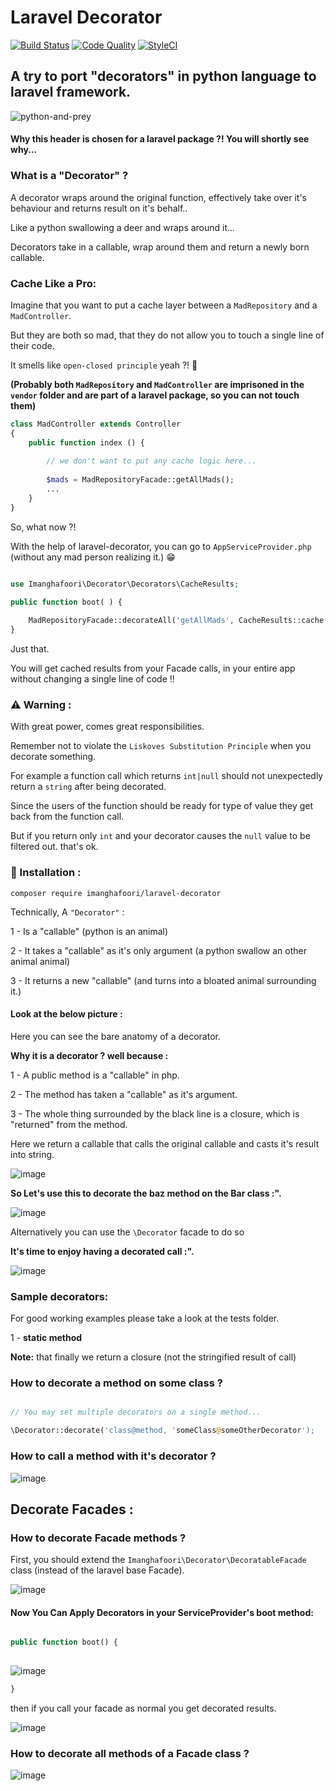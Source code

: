 # Laravel Decorator

[![Build Status](https://travis-ci.org/imanghafoori1/laravel-widgetize.svg?branch=master)](https://travis-ci.org/imanghafoori1/laravel-widgetize)
[![Code Quality](https://scrutinizer-ci.com/g/imanghafoori1/laravel-decorator/badges/quality-score.png?b=master)](https://scrutinizer-ci.com/g/imanghafoori1/laravel-decorator/?branch=master)
[![StyleCI](https://github.styleci.io/repos/164699371/shield?branch=master)](https://github.styleci.io/repos/164699371)

## A try to port "decorators" in python language to laravel framework.


![python-and-prey](https://user-images.githubusercontent.com/6961695/51078481-a2ad9300-16ca-11e9-8bf2-1d4ed214e030.jpg)

#### Why this header is chosen for a laravel package ?! You will shortly see why...

### What is a "Decorator" ?

A decorator wraps around the original function, effectively take over it's behaviour and returns result on it's behalf..

Like a python swallowing a deer and wraps around it...

Decorators take in a callable, wrap around them and return a newly born callable.



### Cache Like a Pro:

Imagine that you want to put a cache layer between a `MadRepository` and a `MadController`.

But they are both so mad, that they do not allow you to touch a single line of their code.

It smells like `open-closed principle` yeah ?! 👃 

**(Probably both `MadRepository` and `MadController` are imprisoned in the `vendor` folder and are part of a laravel package, so you can not touch them)**

```php
class MadController extends Controller
{
    public function index () {
    
        // we don't want to put any cache logic here...
        
        $mads = MadRepositoryFacade::getAllMads();
        ...
    }
}
```

So, what now ?!

With the help of laravel-decorator, you can go to `AppServiceProvider.php` (without any mad person realizing it.) 😁 

```php

use Imanghafoori\Decorator\Decorators\CacheResults;

public function boot( ) {
    
    MadRepositoryFacade::decorateAll('getAllMads', CacheResults::cache('myKey', 10));
}

```
Just that.

You will get cached results from your Facade calls, in your entire app without changing a single line of code !!



### :warning: Warning :

With great power, comes great responsibilities.

Remember not to violate the `Liskoves Substitution Principle` when you decorate something.

For example a function call which returns `int|null` should not unexpectedly return a `string` after being decorated.

Since the users of the function should be ready for type of value they get back from the function call.

But if you return only `int` and your decorator causes the `null` value to be filtered out. that's ok.


### :truck: Installation :

```
composer require imanghafoori/laravel-decorator
```



Technically, A `"Decorator"` :

1 - Is a "callable" (python is an animal)

2 - It takes a "callable" as it's only argument (a python swallow an other animal animal)

3 - It returns a new "callable" (and turns into a bloated animal surrounding it.)

#### Look at the below picture :

Here you can see the bare anatomy of a decorator.

**Why it is a decorator ? well because :**

1 - A public method is a "callable" in php.

2 - The method has taken a "callable" as it's argument.

3 - The whole thing surrounded by the black line is a closure, which is "returned" from the method.


Here we return a callable that calls the original callable and casts it's result into string.

![image](https://user-images.githubusercontent.com/6961695/50966481-4855dc00-14ea-11e9-884f-5e6b762b6e35.png)

**So Let's use this to decorate the baz method on the Bar class :".**

![image](https://user-images.githubusercontent.com/6961695/50967860-a389cd80-14ee-11e9-85a5-e3cf346942a3.png)

Alternatively you can use the `\Decorator` facade to do so



**It's time to enjoy having a decorated call :".**

![image](https://user-images.githubusercontent.com/6961695/50968397-2bbca280-14f0-11e9-85c9-4112e14da056.png)

### Sample decorators:

For good working examples please take a look at the tests folder.

1 - **static method** 

**Note:** that finally we return a closure (not the stringified result of call)

### How to decorate a method on some class ?

```php

// You may set multiple decorators on a single method...

\Decorator::decorate('class@method, 'someClass@someOtherDecorator');
```


### How to call a method with it's decorator ?

![image](https://user-images.githubusercontent.com/6961695/51078628-970f9b80-16cd-11e9-8b23-267b2d1564e7.png)


## Decorate Facades :

### How to decorate Facade methods ?

First, you should extend the `Imanghafoori\Decorator\DecoratableFacade` class (instead of the laravel base Facade).

![image](https://user-images.githubusercontent.com/6961695/51075625-484d0c00-16a3-11e9-9551-73b199a9c5e9.png)


#### Now You Can Apply Decorators in your ServiceProvider's boot method:


```php

public function boot() {
        
```
![image](https://user-images.githubusercontent.com/6961695/51075654-e93bc700-16a3-11e9-8e5f-f917f2ae6942.png)


```php
}
```

then if you call your facade as normal you get decorated results.


![image](https://user-images.githubusercontent.com/6961695/51075751-3d937680-16a5-11e9-855b-2b8b61bdb876.png)


### How to decorate all methods of a Facade class ?

![image](https://user-images.githubusercontent.com/6961695/51077724-848e6580-16bf-11e9-8cf1-2127271e89dc.png)
